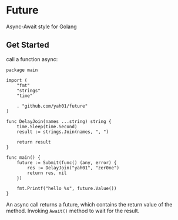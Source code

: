 # Future

Async-Await style for Golang

## Get Started
call a function async:
```golang
package main

import (
	"fmt"
	"strings"
	"time"

	. "github.com/yah01/future"
)

func DelayJoin(names ...string) string {
	time.Sleep(time.Second)
	result := strings.Join(names, ", ")

	return result
}

func main() {
	future := Submit(func() (any, error) {
		res := DelayJoin("yah01", "zer0ne")
		return res, nil
	})

	fmt.Printf("hello %s", future.Value())
}
```

An async call returns a future, which contains the return value of the method. Invoking `Await()` method to wait for the result.